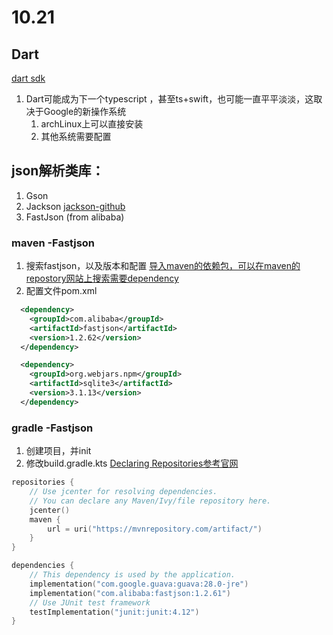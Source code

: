 # 10.21


## Dart
[dart sdk](https://dart.dev/get-dart)
1. Dart可能成为下一个typescript ，甚至ts+swift，也可能一直平平淡淡，这取决于Google的新操作系统
   1. archLinux上可以直接安装
   2. 其他系统需要配置

## json解析类库：
1. Gson
2. Jackson
   [jackson-github](https://github.com/FasterXML/jackson)
3. FastJson (from alibaba)

### maven -Fastjson
1. 搜索fastjson，以及版本和配置
   [导入maven的依赖包，可以在maven的repostory网站上搜索需要dependency](https://mvnrepository.com/)
2. 配置文件pom.xml
```xml
  <dependency>
    <groupId>com.alibaba</groupId>
    <artifactId>fastjson</artifactId>
    <version>1.2.62</version>
  </dependency>

  <dependency>
    <groupId>org.webjars.npm</groupId>
    <artifactId>sqlite3</artifactId>
    <version>3.1.13</version>
  </dependency>
```
### gradle -Fastjson
1. 创建项目，并init
2. 修改build.gradle.kts 
   [Declaring Repositories参考官网](https://docs.gradle.org/current/userguide/declaring_repositories.html)
```kotlin
repositories {
    // Use jcenter for resolving dependencies.
    // You can declare any Maven/Ivy/file repository here.
    jcenter()
    maven {
        url = uri("https://mvnrepository.com/artifact/")
    }
}

dependencies {
    // This dependency is used by the application.
    implementation("com.google.guava:guava:28.0-jre")
    implementation("com.alibaba:fastjson:1.2.61")
    // Use JUnit test framework
    testImplementation("junit:junit:4.12")
}
```

